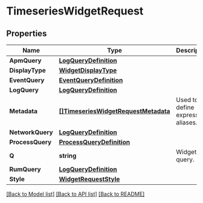 # TimeseriesWidgetRequest

## Properties

Name | Type | Description | Notes
------------ | ------------- | ------------- | -------------
**ApmQuery** | [**LogQueryDefinition**](LogQueryDefinition.md) |  | [optional] 
**DisplayType** | [**WidgetDisplayType**](WidgetDisplayType.md) |  | [optional] 
**EventQuery** | [**EventQueryDefinition**](EventQueryDefinition.md) |  | [optional] 
**LogQuery** | [**LogQueryDefinition**](LogQueryDefinition.md) |  | [optional] 
**Metadata** | [**[]TimeseriesWidgetRequestMetadata**](TimeseriesWidgetRequest_metadata.md) | Used to define expression aliases. | [optional] 
**NetworkQuery** | [**LogQueryDefinition**](LogQueryDefinition.md) |  | [optional] 
**ProcessQuery** | [**ProcessQueryDefinition**](ProcessQueryDefinition.md) |  | [optional] 
**Q** | **string** | Widget query. | [optional] 
**RumQuery** | [**LogQueryDefinition**](LogQueryDefinition.md) |  | [optional] 
**Style** | [**WidgetRequestStyle**](WidgetRequestStyle.md) |  | [optional] 

[[Back to Model list]](../README.md#documentation-for-models) [[Back to API list]](../README.md#documentation-for-api-endpoints) [[Back to README]](../README.md)


